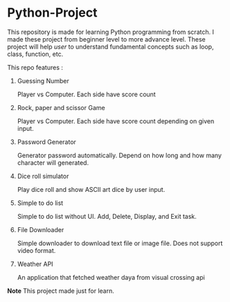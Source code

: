 # Python-Project

This repository is made for learning Python programming from scratch. I made these project from beginner level to more advance level. These project will help _user_ to understand fundamental concepts such as loop, class, function, etc.

This repo features :

1. Guessing Number
   
   Player vs Computer. Each side have score count

2. Rock, paper and scissor Game

   Player vs Computer. Each side have score count depending on given input.

3. Password Generator
   
   Generator password automatically. Depend on how long and how many character will generated.

4. Dice roll simulator
   
   Play dice roll and show ASCII art dice by user input.

5. Simple to do list
   
   Simple to do list without UI. Add, Delete, Display, and Exit task. 

6. File Downloader

   Simple downloader to download text file or image file. Does not support video format.

7. Weather API

   An application that fetched weather daya from visual crossing api
   
<b>Note</b>
This project made just for learn. 

